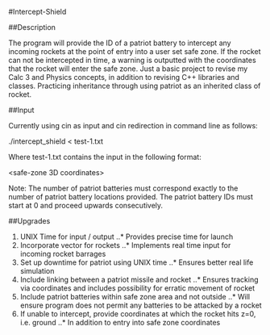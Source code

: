 #Intercept-Shield

##Description

The program will provide the ID of a patriot battery to intercept any incoming rockets at the point of entry into a user set safe zone.
If the rocket can not be intercepted in time, a warning is outputted with the coordinates that the rocket will enter the safe zone.
Just a basic project to revise my Calc 3 and Physics concepts, in addition to revising C++ libraries and classes.
Practicing inheritance through using patriot as an inherited class of rocket.

##Input

Currently using cin as input and cin redirection in command line as follows:

./intercept_shield < test-1.txt

Where test-1.txt contains the input in the following format:

<safe-zone 3D coordinates> <Radius>
<Incoming Rocket Location> <Incoming Rocket Directional Vector> <Rocket Speed>
<Number of Patriot Batteries>
<Patriot ID> <Patriot Battery Location>

Note: 	The number of patriot batteries must correspond exactly to the number of patriot battery locations provided.
		The patriot battery IDs must start at 0 and proceed upwards consecutively.

##Upgrades

1. UNIX Time for input / output
..* Provides precise time for launch
2. Incorporate vector for rockets
..* Implements real time input for incoming rocket barrages
3. Set up downtime for patriot using UNIX time
..* Ensures better real life simulation
4. Include linking between a patriot missile and rocket
..* Ensures tracking via coordinates and includes possibility for erratic movement of rocket
5. Include patriot batteries within safe zone area and not outside
..* Will ensure program does not permit any batteries to be attacked by a rocket
6. If unable to intercept, provide coordinates at which the rocket hits z=0, i.e. ground
..* In addition to entry into safe zone coordinates